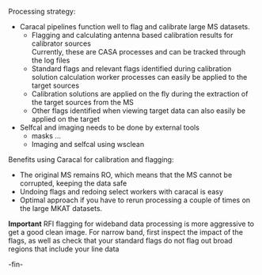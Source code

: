

Processing strategy:
* Caracal pipelines function well to flag and calibrate large MS datasets.
  * Flagging and calculating antenna based calibration results for calibrator sources    
Currently, these are CASA processes and can be tracked through the log files
  * Standard flags and relevant flags identified during calibration solution calculation worker
  processes can easily be applied to the target sources
  * Calibration solutions are applied on the fly during the extraction of the target sources from the MS
  * Other flags identified when viewing target data can also easily be applied on the target
* Selfcal and imaging needs to be done by external tools
  * masks ...
  * Imaging and selfcal using wsclean

Benefits using Caracal for calibration and flagging:
* The original MS remains RO, which means that the MS cannot be corrupted, keeping the data safe
* Undoing flags and redoing select workers with caracal is easy
* Optimal approach if you have to rerun processing a couple of times on the large MKAT datasets.

**Important**
RFI flagging for wideband data processing is more aggressive to get a good clean image.
For narrow band, first inspect the impact of the flags, as well as check that your standard flags do
not flag out broad regions that include your line data

-fin-
